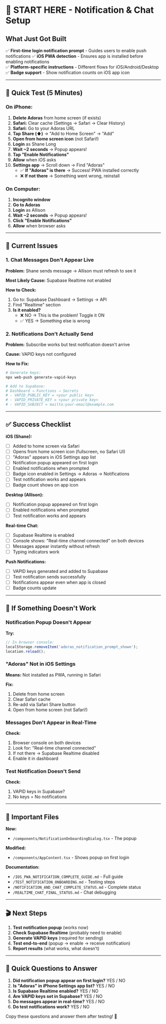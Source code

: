 # 🚀 START HERE - Notification & Chat Setup

## What Just Got Built

✅ **First-time login notification prompt** - Guides users to enable push notifications
✅ **iOS PWA detection** - Ensures app is installed before enabling notifications  
✅ **Platform-specific instructions** - Different flows for iOS/Android/Desktop
✅ **Badge support** - Show notification counts on iOS app icon

---

## 🎯 Quick Test (5 Minutes)

### On iPhone:

1. **Delete Adoras** from home screen (if exists)
2. **Safari:** Clear cache (Settings → Safari → Clear History)
3. **Safari:** Go to your Adoras URL
4. **Tap Share (⬆️)** → "Add to Home Screen" → "Add"
5. **Open from home screen icon** (not Safari!)
6. **Login** as Shane Long
7. **Wait ~2 seconds** → Popup appears!
8. **Tap "Enable Notifications"**
9. **Allow** when iOS asks
10. **Settings app** → Scroll down → Find "Adoras"
    - ✅ **If "Adoras" is there** → Success! PWA installed correctly
    - ❌ **If not there** → Something went wrong, reinstall

### On Computer:

1. **Incognito window**
2. **Go to Adoras**
3. **Login** as Allison
4. **Wait ~2 seconds** → Popup appears!
5. **Click "Enable Notifications"**
6. **Allow** when browser asks

---

## 🐛 Current Issues

### 1. Chat Messages Don't Appear Live

**Problem:** Shane sends message → Allison must refresh to see it

**Most Likely Cause:** Supabase Realtime not enabled

**How to Check:**
1. Go to: Supabase Dashboard → Settings → API
2. Find "Realtime" section
3. **Is it enabled?**
   - ❌ NO → This is the problem! Toggle it ON
   - ✅ YES → Something else is wrong

### 2. Notifications Don't Actually Send

**Problem:** Subscribe works but test notification doesn't arrive

**Cause:** VAPID keys not configured

**How to Fix:**
```bash
# Generate keys:
npx web-push generate-vapid-keys

# Add to Supabase:
# Dashboard → Functions → Secrets
# - VAPID_PUBLIC_KEY = <your public key>
# - VAPID_PRIVATE_KEY = <your private key>  
# - VAPID_SUBJECT = mailto:your-email@example.com
```

---

## ✅ Success Checklist

**iOS (Shane):**
- [ ] Added to home screen via Safari
- [ ] Opens from home screen icon (fullscreen, no Safari UI)
- [ ] "Adoras" appears in iOS Settings app list
- [ ] Notification popup appeared on first login
- [ ] Enabled notifications when prompted
- [ ] Badge icon enabled in Settings → Adoras → Notifications
- [ ] Test notification works and appears
- [ ] Badge count shows on app icon

**Desktop (Allison):**
- [ ] Notification popup appeared on first login
- [ ] Enabled notifications when prompted
- [ ] Test notification works and appears

**Real-time Chat:**
- [ ] Supabase Realtime is enabled
- [ ] Console shows: "Real-time channel connected" on both devices
- [ ] Messages appear instantly without refresh
- [ ] Typing indicators work

**Push Notifications:**
- [ ] VAPID keys generated and added to Supabase
- [ ] Test notification sends successfully
- [ ] Notifications appear even when app is closed
- [ ] Badge counts update

---

## 🚨 If Something Doesn't Work

### Notification Popup Doesn't Appear

**Try:**
```javascript
// In browser console:
localStorage.removeItem('adoras_notification_prompt_shown');
location.reload();
```

### "Adoras" Not in iOS Settings

**Means:** Not installed as PWA, running in Safari

**Fix:**
1. Delete from home screen
2. Clear Safari cache
3. Re-add via Safari Share button
4. Open from home screen (not Safari!)

### Messages Don't Appear in Real-Time

**Check:**
1. Browser console on both devices
2. Look for: "Real-time channel connected"
3. If not there → Supabase Realtime disabled
4. Enable it in dashboard

### Test Notification Doesn't Send

**Check:**
1. VAPID keys in Supabase?
2. No keys = No notifications

---

## 📁 Important Files

**New:**
- `/components/NotificationOnboardingDialog.tsx` - The popup

**Modified:**
- `/components/AppContent.tsx` - Shows popup on first login

**Documentation:**
- `/IOS_PWA_NOTIFICATION_COMPLETE_GUIDE.md` - Full guide
- `/TEST_NOTIFICATION_ONBOARDING.md` - Testing steps
- `/NOTIFICATION_AND_CHAT_COMPLETE_STATUS.md` - Complete status
- `/REALTIME_CHAT_FINAL_STATUS.md` - Chat debugging

---

## 🎬 Next Steps

1. **Test notification popup** (works now)
2. **Check Supabase Realtime** (probably need to enable)
3. **Generate VAPID keys** (required for sending)
4. **Test end-to-end** (popup → enable → receive notification)
5. **Report results** (what works, what doesn't)

---

## 💬 Quick Questions to Answer

1. **Did notification popup appear on first login?** YES / NO
2. **Is "Adoras" in iPhone Settings app list?** YES / NO  
3. **Is Supabase Realtime enabled?** YES / NO
4. **Are VAPID keys set in Supabase?** YES / NO
5. **Do messages appear in real-time?** YES / NO
6. **Do test notifications work?** YES / NO

Copy these questions and answer them after testing! 🚀

